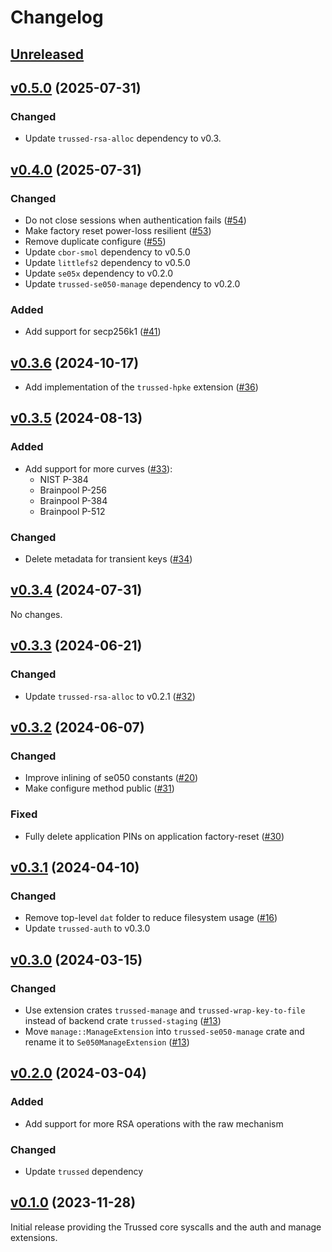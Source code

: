 # Changelog

## [Unreleased][]

[Unreleased]: https://github.com/trussed-dev/trussed-se050-backend/compare/v0.5.0...HEAD

## [v0.5.0][] (2025-07-31)

[v0.5.0]: https://github.com/Nitrokey/trussed-se050-backend/compare/v0.4.0...v0.5.0

### Changed

- Update `trussed-rsa-alloc` dependency to v0.3.

## [v0.4.0][] (2025-07-31)

[v0.4.0]: https://github.com/Nitrokey/trussed-se050-backend/compare/v0.3.6...v0.4.0

### Changed

- Do not close sessions when authentication fails ([#54][])
- Make factory reset power-loss resilient ([#53][])
- Remove duplicate configure ([#55][])
- Update `cbor-smol` dependency to v0.5.0
- Update `littlefs2` dependency to v0.5.0
- Update `se05x` dependency to v0.2.0
- Update `trussed-se050-manage` dependency to v0.2.0

### Added

- Add support for secp256k1 ([#41][])

[#41]: https://github.com/Nitrokey/trussed-se050-backend/pull/41
[#53]: https://github.com/Nitrokey/trussed-se050-backend/pull/53
[#54]: https://github.com/Nitrokey/trussed-se050-backend/pull/54
[#55]: https://github.com/Nitrokey/trussed-se050-backend/pull/55

## [v0.3.6][] (2024-10-17)

[v0.3.6]: https://github.com/Nitrokey/trussed-se050-backend/compare/v0.3.5...v0.3.6

- Add implementation of the `trussed-hpke` extension ([#36][])

[#36]: https://github.com/Nitrokey/trussed-se050-backend/pull/36

## [v0.3.5][] (2024-08-13)

[v0.3.5]: https://github.com/Nitrokey/trussed-se050-backend/compare/v0.3.4...v0.3.5

### Added

- Add support for more curves ([#33](https://github.com/Nitrokey/trussed-se050-backend/pull/33)):
  - NIST P-384
  - Brainpool P-256
  - Brainpool P-384
  - Brainpool P-512

### Changed

- Delete metadata for transient keys ([#34](https://github.com/Nitrokey/trussed-se050-backend/pull/34))

## [v0.3.4][] (2024-07-31)

[v0.3.4]: https://github.com/Nitrokey/trussed-se050-backend/compare/v0.3.3...v0.3.4

No changes.

## [v0.3.3][] (2024-06-21)

[v0.3.3]: https://github.com/Nitrokey/trussed-se050-backend/compare/v0.3.2...v0.3.3

### Changed

- Update `trussed-rsa-alloc` to v0.2.1 ([#32](https://github.com/Nitrokey/trussed-se050-backend/pull/32))

## [v0.3.2][] (2024-06-07)

[v0.3.2]: https://github.com/Nitrokey/trussed-se050-backend/compare/v0.3.1...v0.3.2

### Changed

- Improve inlining of se050 constants ([#20](https://github.com/Nitrokey/trussed-se050-backend/pull/20))
- Make configure method public ([#31](https://github.com/Nitrokey/trussed-se050-backend/pull/31))

### Fixed

- Fully delete application PINs on application factory-reset ([#30](https://github.com/Nitrokey/trussed-se050-backend/pull/30))

## [v0.3.1][] (2024-04-10)

[v0.3.1]: https://github.com/Nitrokey/trussed-se050-backend/compare/v0.3.0...v0.3.1

### Changed

- Remove top-level `dat` folder to reduce filesystem usage ([#16](https://github.com/Nitrokey/trussed-se050-backend/pull/16))
- Update `trussed-auth` to v0.3.0

## [v0.3.0][] (2024-03-15)

[v0.3.0]: https://github.com/Nitrokey/trussed-se050-backend/compare/v0.2.0...v0.3.0

### Changed

- Use extension crates `trussed-manage` and `trussed-wrap-key-to-file` instead
  of backend crate `trussed-staging` ([#13][])
- Move `manage::ManageExtension` into `trussed-se050-manage` crate and rename
  it to `Se050ManageExtension` ([#13][])

[#13]: https://github.com/Nitrokey/trussed-se050-backend/pull/13

## [v0.2.0][] (2024-03-04)

[v0.2.0]: https://github.com/Nitrokey/trussed-se050-backend/compare/v0.1.0...v0.2.0

### Added

- Add support for more RSA operations with the raw mechanism

### Changed

- Update `trussed` dependency

## [v0.1.0][] (2023-11-28)

[v0.1.0]: https://github.com/Nitrokey/trussed-se050-backend/releases/tag/v0.1.0

Initial release providing the Trussed core syscalls and the auth and manage
extensions.
